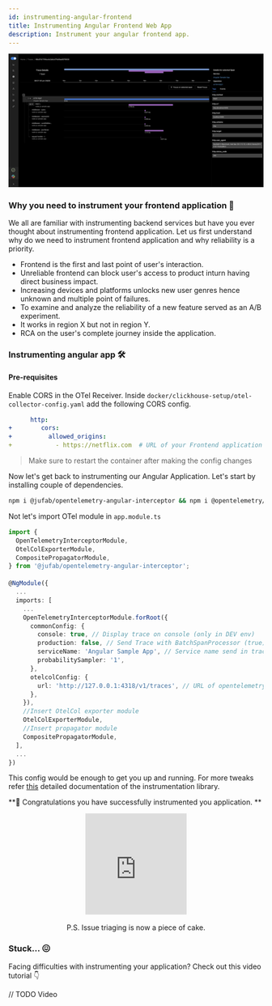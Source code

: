 ```yaml
---
id: instrumenting-angular-frontend
title: Instrumenting Angular Frontend Web App
description: Instrument your angular frontend app.
---
```


![Angular Instrumentation](../../static/img/angular-instrumentation.webp)

### Why you need to instrument your frontend application 🤔

We all are familiar with instrumenting backend services but have you ever thought about instrumenting frontend application. Let us first understand why do we need to instrument frontend application and why reliability is a priority.

- Frontend is the first and last point of user's interaction.
- Unreliable frontend can block user's access to product inturn having direct business impact.
- Increasing devices and platforms unlocks new user genres hence unknown and multiple point of failures.
- To examine and analyze the reliability of a new feature served as an A/B experiment.
- It works in region X but not in region Y.
- RCA on the user's complete journey inside the application.

### Instrumenting angular app 🛠

#### Pre-requisites

Enable CORS in the OTel Receiver. Inside `docker/clickhouse-setup/otel-collector-config.yaml` add the following CORS config.

```yml
      http:
+        cors:
+          allowed_origins:
+            - https://netflix.com  # URL of your Frontend application
```

> Make sure to restart the container after making the config changes

Now let's get back to instrumenting our Angular Application. Let's start by installing couple of dependencies.

```sh
npm i @jufab/opentelemetry-angular-interceptor && npm i @opentelemetry/api @opentelemetry/sdk-trace-web @opentelemetry/sdk-trace-base @opentelemetry/core @opentelemetry/semantic-conventions @opentelemetry/resources @opentelemetry/exporter-trace-otlp-http @opentelemetry/exporter-zipkin @opentelemetry/propagator-b3 @opentelemetry/propagator-jaeger @opentelemetry/context-zone-peer-dep @opentelemetry/instrumentation @opentelemetry/instrumentation-document-load @opentelemetry/instrumentation-fetch @opentelemetry/instrumentation-xml-http-request @opentelemetry/propagator-aws-xray --save-dev
```

Not let's import OTel module in `app.module.ts`

```ts
import {
  OpenTelemetryInterceptorModule,
  OtelColExporterModule,
  CompositePropagatorModule,
} from '@jufab/opentelemetry-angular-interceptor';

@NgModule({
  ...
  imports: [
    ...
    OpenTelemetryInterceptorModule.forRoot({
      commonConfig: {
        console: true, // Display trace on console (only in DEV env)
        production: false, // Send Trace with BatchSpanProcessor (true) or SimpleSpanProcessor (false)
        serviceName: 'Angular Sample App', // Service name send in trace
        probabilitySampler: '1',
      },
      otelcolConfig: {
        url: 'http://127.0.0.1:4318/v1/traces', // URL of opentelemetry collector
      },
    }),
    //Insert OtelCol exporter module
    OtelColExporterModule,
    //Insert propagator module
    CompositePropagatorModule,
  ],
  ...
})
```

This config would be enough to get you up and running. For more tweaks refer [this](https://github.com/jufab/opentelemetry-angular-interceptor#readme) detailed documentation of the instrumentation library.

**🎉 Congratulations you have successfully instrumented you application. **

<div align="center">
<iframe src="https://giphy.com/embed/fGCa0O9sogzEOTbBaP" width="200" height="200" frameBorder="0" class="giphy-embed" allowFullScreen></iframe>
<p>P.S. Issue triaging is now a piece of cake.</p>
</div>

### Stuck... 😖

Facing difficulties with instrumenting your application? Check out this video tutorial 👇

// TODO Video
